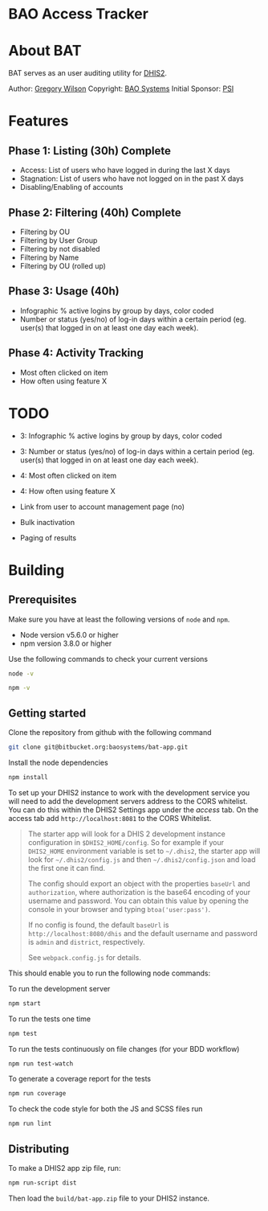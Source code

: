 BAO Access Tracker
==============
# About BAT
BAT serves as an user auditing utility for [DHIS2](https://dhis2.org).

Author: [Gregory Wilson](gwilson@baosystes.com)
Copyright: [BAO Systems](https://baosystems.com)
Initial Sponsor: [PSI](http://www.psi.org/)

# Features

## Phase 1: Listing (30h) Complete

* Access: List of users who have logged in during the last X days
* Stagnation: List of users who have not logged on in the past X days
* Disabling/Enabling of accounts

## Phase 2: Filtering (40h) Complete

* Filtering by OU             
* Filtering by User Group     
* Filtering by not disabled   
* Filtering by Name           
* Filtering by OU (rolled up)

## Phase 3: Usage (40h)

* Infographic % active logins by group by days, color coded
* Number or status (yes/no) of log-in days within a certain period (eg. user(s) that logged in on at least one day each week).

## Phase 4: Activity Tracking

* Most often clicked on item
* How often using feature X

# TODO

* 3: Infographic % active logins by group by days, color coded
* 3: Number or status (yes/no) of log-in days within a certain period (eg. user(s) that logged in on at least one day each week).
* 4: Most often clicked on item
* 4: How often using feature X

* Link from user to account management page (no)
* Bulk inactivation
* Paging of results

# Building

## Prerequisites
Make sure you have at least the following versions of `node` and `npm`.

+ Node version v5.6.0 or higher
+ npm version 3.8.0 or higher

Use the following commands to check your current versions
```sh
node -v

npm -v
```

## Getting started

Clone the repository from github with the following command
```sh
git clone git@bitbucket.org:baosystems/bat-app.git
```

Install the node dependencies
```sh
npm install
```

To set up your DHIS2 instance to work with the development service you will need to add the development servers address to the CORS whitelist. You can do this within the DHIS2 Settings app under the _access_ tab. On the access tab add `http://localhost:8081` to the CORS Whitelist.
> The starter app will look for a DHIS 2 development instance configuration in
> `$DHIS2_HOME/config`. So for example if your `DHIS2_HOME` environment variable is
> set to `~/.dhis2`, the starter app will look for `~/.dhis2/config.js` and then
> `~/.dhis2/config.json` and load the first one it can find.
>
> The config should export an object with the properties `baseUrl` and
> `authorization`, where authorization is the base64 encoding of your username and
> password. You can obtain this value by opening the console in your browser and
> typing `btoa('user:pass')`.
>
> If no config is found, the default `baseUrl` is `http://localhost:8080/dhis` and
> the default username and password is `admin` and `district`, respectively.
>
> See `webpack.config.js` for details.

This should enable you to run the following node commands:

To run the development server
```sh
npm start
```

To run the tests one time
```sh
npm test
```

To run the tests continuously on file changes (for your BDD workflow)
```sh
npm run test-watch
```

To generate a coverage report for the tests
```sh
npm run coverage
```

To check the code style for both the JS and SCSS files run
```sh
npm run lint
```

## Distributing

To make a DHIS2 app zip file, run:
```sh
npm run-script dist
```
Then load the `build/bat-app.zip` file to your DHIS2 instance.
